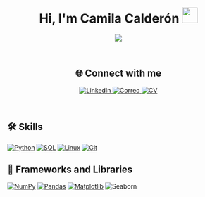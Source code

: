 ## 

<h1 align="center"> <b>Hi, I'm Camila Calderón</b>
<img src="https://media.giphy.com/media/hvRJCLFzcasrR4ia7z/giphy.gif" width="35"> </h1>

<p align="center">
  <a href="https://github.com/DenverCoder1/readme-typing-svg">
    <img src="https://readme-typing-svg.herokuapp.com?font=Time+New+Roman&color=00FFFF&size=25&center=true&vCenter=true&width=600&height=100&lines=Data+enthusiast..+%E2%9D%A4;Constantly+learning!;LET%27S+CONNECT..+%E2%9D%A4">
  </a>
</p>
<br>

<h2 align="center"> <b>🌐 Connect with me</b> </h2>
<p align="center">
  <a href="https://www.linkedin.com/in/tu-usuario">
    <img src="https://img.shields.io/badge/LinkedIn-0A66C2?style=for-the-badge&logo=linkedin&logoColor=white&logoWidth=20&label=" alt="LinkedIn" />
  </a>
  <a href="mailto:tu.correo@ejemplo.com">
    <img src="https://img.shields.io/badge/Correo-D14836?style=for-the-badge&logo=gmail&logoColor=white&logoWidth=20&label=" alt="Correo" />
  </a>
  <a href="https://www.ejemplo.com/ruta-a-tu-cv">
    <img src="https://img.shields.io/badge/CV-47A248?style=for-the-badge&logo=google-drive&logoColor=white&logoWidth=20&label=" alt="CV" />
  </a>
</p>
<br>

## 🛠️ Skills
[![Python](https://img.shields.io/badge/Python-3776AB?style=for-the-badge&logo=python&logoColor=white)](https://www.python.org/)
[![SQL](https://img.shields.io/badge/SQL-003B57?style=for-the-badge&logo=postgresql&logoColor=white)](https://www.postgresql.org/)
[![Linux](https://img.shields.io/badge/Linux-FCC624?style=for-the-badge&logo=linux&logoColor=black)](https://www.kernel.org/)
[![Git](https://img.shields.io/badge/Git-F05032?style=for-the-badge&logo=git&logoColor=white)](https://git-scm.com/)

## 🧰 Frameworks and Libraries
[![NumPy](https://img.shields.io/badge/NumPy-013243?style=for-the-badge&logo=numpy&logoColor=white)](https://numpy.org/)
[![Pandas](https://img.shields.io/badge/Pandas-150458?style=for-the-badge&logo=pandas&logoColor=white)](https://pandas.pydata.org/)
[![Matplotlib](https://img.shields.io/badge/Matplotlib-11557C?style=for-the-badge&logo=matplotlib&logoColor=white)](https://matplotlib.org/)
![Seaborn](https://img.shields.io/badge/Seaborn-007FFF?style=for-the-badge&logo=plotly&logoColor=white)











<!--
**camilazioness/camilazioness** is a ✨ _special_ ✨ repository because its `README.md` (this file) appears on your GitHub profile.

Here are some ideas to get you started:

- 🔭 I’m currently working on ...
- 🌱 I’m currently learning ...
- 👯 I’m looking to collaborate on ...
- 🤔 I’m looking for help with ...
- 💬 Ask me about ...
- 📫 How to reach me: ...
- 😄 Pronouns: ...
- ⚡ Fun fact: ...
-->
